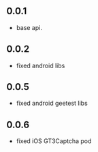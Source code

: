 ## 0.0.1

* base api.

## 0.0.2

* fixed android libs

## 0.0.5

* fixed android geetest libs

## 0.0.6

* fixed iOS GT3Captcha pod
